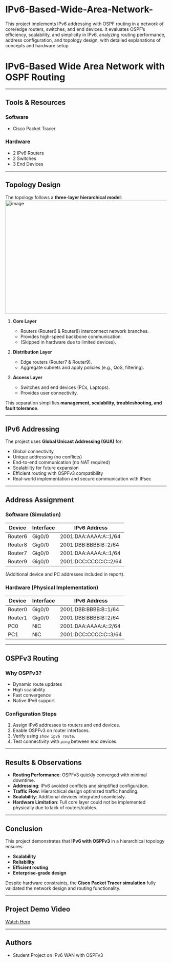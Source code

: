 # IPv6-Based-Wide-Area-Network-
This project implements IPv6 addressing with OSPF routing in a network of core/edge routers, switches, and end devices. It evaluates OSPF’s efficiency, scalability, and simplicity in IPv6, analyzing routing performance, address configuration, and topology design, with detailed explanations of concepts and hardware setup.
# IPv6-Based Wide Area Network with OSPF Routing

---

## Tools & Resources  
### Software  
- Cisco Packet Tracer  

### Hardware  
- 2 IPv6 Routers  
- 2 Switches  
- 3 End Devices  

---

## Topology Design  
The topology follows a **three-layer hierarchical model**: 
<img width="558" height="354" alt="image" src="https://github.com/user-attachments/assets/9e45b7d6-d255-4cfd-83d1-b10a85d5dd7f" />

1. **Core Layer**  
   - Routers (Router6 & Router8) interconnect network branches.  
   - Provides high-speed backbone communication.  
   - (Skipped in hardware due to limited devices).  

2. **Distribution Layer**  
   - Edge routers (Router7 & Router9).  
   - Aggregate subnets and apply policies (e.g., QoS, filtering).  

3. **Access Layer**  
   - Switches and end devices (PCs, Laptops).  
   - Provides user connectivity.  

This separation simplifies **management, scalability, troubleshooting, and fault tolerance**.

---

## IPv6 Addressing  
The project uses **Global Unicast Addressing (GUA)** for:  
- Global connectivity  
- Unique addressing (no conflicts)  
- End-to-end communication (no NAT required)  
- Scalability for future expansion  
- Efficient routing with OSPFv3 compatibility  
- Real-world implementation and secure communication with IPsec  

---

## Address Assignment  

### Software (Simulation)  
| Device | Interface | IPv6 Address |
|--------|-----------|--------------|
| Router6 | Gig0/0 | 2001:DAA:AAAA:A::1/64 |
| Router8 | Gig0/0 | 2001:DBB:BBBB:B::2/64 |
| Router7 | Gig0/0 | 2001:DAA:AAAA:A::1/64 |
| Router9 | Gig0/0 | 2001:DCC:CCCC:C::2/64 |

(Additional device and PC addresses included in report).  

### Hardware (Physical Implementation)  
| Device | Interface | IPv6 Address |
|--------|-----------|--------------|
| Router0 | Gig0/0 | 2001:DBB:BBBB:B::1/64 |
| Router1 | Gig0/0 | 2001:DBB:BBBB:B::2/64 |
| PC0 | NIC | 2001:DAA:AAAA:A::2/64 |
| PC1 | NIC | 2001:DCC:CCCC:C::3/64 |

---

## OSPFv3 Routing  
### Why OSPFv3?  
- Dynamic route updates  
- High scalability  
- Fast convergence  
- Native IPv6 support  

### Configuration Steps  
1. Assign IPv6 addresses to routers and end devices.  
2. Enable OSPFv3 on router interfaces.  
3. Verify using `show ipv6 route`.  
4. Test connectivity with `ping` between end devices.  

---

## Results & Observations  
- **Routing Performance**: OSPFv3 quickly converged with minimal downtime.  
- **Addressing**: IPv6 avoided conflicts and simplified configuration.  
- **Traffic Flow**: Hierarchical design optimized traffic handling.  
- **Scalability**: Additional devices integrated seamlessly.  
- **Hardware Limitation**: Full core layer could not be implemented physically due to lack of routers/cables.  

---

## Conclusion  
This project demonstrates that **IPv6 with OSPFv3** in a hierarchical topology ensures:  
- **Scalability**  
- **Reliability**  
- **Efficient routing**  
- **Enterprise-grade design**  

Despite hardware constraints, the **Cisco Packet Tracer simulation** fully validated the network design and routing functionality.

---

## Project Demo Video  
[Watch Here](https://drive.google.com/file/d/1hwTY4MHgHkA62UJiEDgyXkR-t4lGx9Sk/view?usp=drivesdk)

---

## Authors  
- Student Project on IPv6 WAN with OSPFv3  
